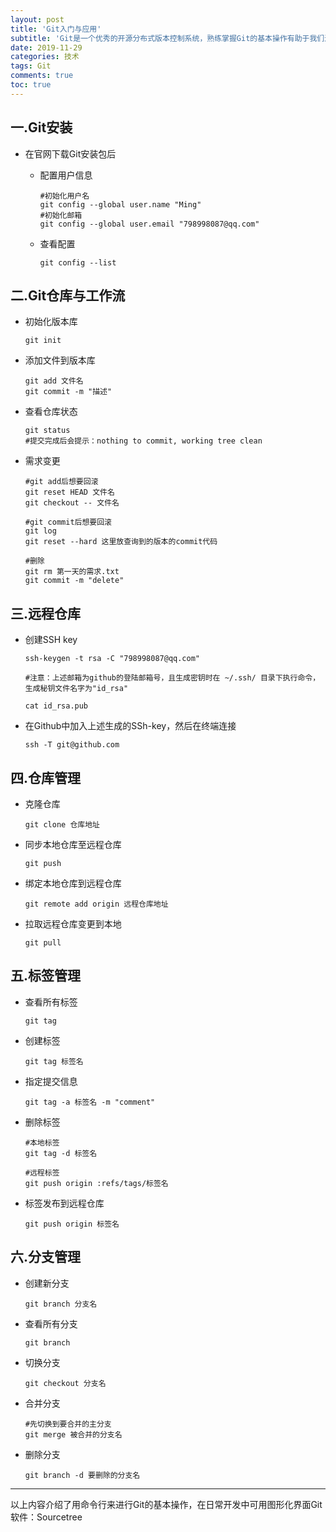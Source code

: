 ```yaml
---
layout: post
title: 'Git入门与应用'
subtitle: 'Git是一个优秀的开源分布式版本控制系统，熟练掌握Git的基本操作有助于我们进行团队协作开发，提高开发效率。'
date: 2019-11-29
categories: 技术
tags: Git
comments: true
toc: true
---
```




## 一.Git安装

* 在官网下载Git安装包后

  * 配置用户信息

    ~~~ 
    #初始化用户名
    git config --global user.name "Ming"
    #初始化邮箱
    git config --global user.email "798998087@qq.com"
    ~~~

  * 查看配置

    ~~~ 
    git config --list
    ~~~

## 二.Git仓库与工作流

* 初始化版本库

  ~~~ 
  git init
  ~~~

* 添加文件到版本库

  ~~~ 
  git add 文件名
  git commit -m "描述"
  ~~~

* 查看仓库状态

  ~~~ 
  git status
  #提交完成后会提示：nothing to commit, working tree clean
  ~~~

* 需求变更

  ~~~ 
  #git add后想要回滚
  git reset HEAD 文件名
  git checkout -- 文件名
  
  #git commit后想要回滚
  git log
  git reset --hard 这里放查询到的版本的commit代码
  
  #删除
  git rm 第一天的需求.txt
  git commit -m "delete"
  ~~~

## 三.远程仓库

* 创建SSH key

  ~~~ 
  ssh-keygen -t rsa -C "798998087@qq.com"
  
  #注意：上述邮箱为github的登陆邮箱号，且生成密钥时在 ~/.ssh/ 目录下执行命令，生成秘钥文件名字为"id_rsa"
  
  cat id_rsa.pub 
  ~~~

* 在Github中加入上述生成的SSh-key，然后在终端连接

  ~~~ 
  ssh -T git@github.com
  ~~~

## 四.仓库管理

* 克隆仓库

  ~~~ 
  git clone 仓库地址
  ~~~

* 同步本地仓库至远程仓库

  ~~~ 
  git push
  ~~~

* 绑定本地仓库到远程仓库

  ~~~ 
  git remote add origin 远程仓库地址
  ~~~

* 拉取远程仓库变更到本地

  ~~~ 
  git pull
  ~~~

## 五.标签管理

* 查看所有标签

  ~~~ 
  git tag
  ~~~

* 创建标签

  ~~~ 
  git tag 标签名
  ~~~

* 指定提交信息

  ~~~ 
  git tag -a 标签名 -m "comment"
  ~~~

* 删除标签

  ~~~ 
  #本地标签
  git tag -d 标签名
  
  #远程标签
  git push origin :refs/tags/标签名
  ~~~

* 标签发布到远程仓库

  ~~~ 
  git push origin 标签名
  ~~~

## 六.分支管理

* 创建新分支

  ~~~ 
  git branch 分支名
  ~~~

* 查看所有分支

  ~~~ 
  git branch
  ~~~

* 切换分支

  ~~~ 
  git checkout 分支名
  ~~~

* 合并分支

  ~~~ 
  #先切换到要合并的主分支
  git merge 被合并的分支名
  ~~~

* 删除分支

  ~~~ 
  git branch -d 要删除的分支名
  ~~~



------

以上内容介绍了用命令行来进行Git的基本操作，在日常开发中可用图形化界面Git软件：Sourcetree